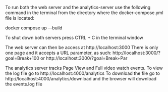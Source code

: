 To run both the web server and the analytics-server use the following command in the terminal from the directory where the docker-compose.yml file is located:

docker compose up --build

To shut down both servers press CTRL + C in the terminal window

The web server can then be access at http://localhost:3000
There is only one page and it accepts a URL parameter, as such:
http://localhost:3000/?goal=Break+100
or
http://localhost:3000/?goal=Break+Par

The analytics server tracks Page View and Full video watch events.
To view the log file go to http://localhost:4000/analytics
To download the file go to http://localhost:4000/analytics/download and the browser will download the events.log file
